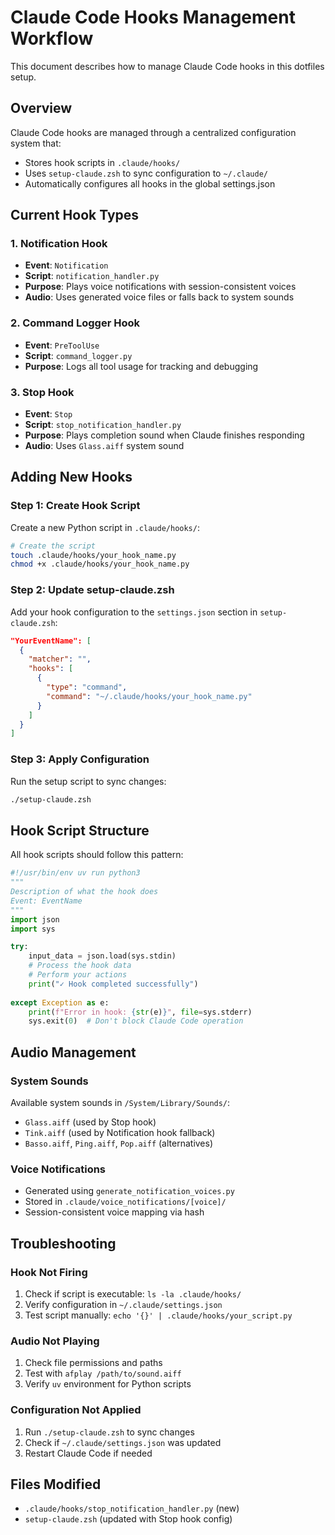 # Claude Code Hooks Management Workflow

This document describes how to manage Claude Code hooks in this dotfiles setup.

## Overview

Claude Code hooks are managed through a centralized configuration system that:
- Stores hook scripts in `.claude/hooks/`
- Uses `setup-claude.zsh` to sync configuration to `~/.claude/`
- Automatically configures all hooks in the global settings.json

## Current Hook Types

### 1. Notification Hook
- **Event**: `Notification` 
- **Script**: `notification_handler.py`
- **Purpose**: Plays voice notifications with session-consistent voices
- **Audio**: Uses generated voice files or falls back to system sounds

### 2. Command Logger Hook  
- **Event**: `PreToolUse`
- **Script**: `command_logger.py`
- **Purpose**: Logs all tool usage for tracking and debugging

### 3. Stop Hook
- **Event**: `Stop`
- **Script**: `stop_notification_handler.py` 
- **Purpose**: Plays completion sound when Claude finishes responding
- **Audio**: Uses `Glass.aiff` system sound

## Adding New Hooks

### Step 1: Create Hook Script
Create a new Python script in `.claude/hooks/`:

```bash
# Create the script
touch .claude/hooks/your_hook_name.py
chmod +x .claude/hooks/your_hook_name.py
```

### Step 2: Update setup-claude.zsh
Add your hook configuration to the `settings.json` section in `setup-claude.zsh`:

```json
"YourEventName": [
  {
    "matcher": "",
    "hooks": [
      {
        "type": "command", 
        "command": "~/.claude/hooks/your_hook_name.py"
      }
    ]
  }
]
```

### Step 3: Apply Configuration
Run the setup script to sync changes:

```bash
./setup-claude.zsh
```

## Hook Script Structure

All hook scripts should follow this pattern:

```python
#!/usr/bin/env uv run python3
"""
Description of what the hook does
Event: EventName
"""
import json
import sys

try:
    input_data = json.load(sys.stdin)
    # Process the hook data
    # Perform your actions
    print("✓ Hook completed successfully")
    
except Exception as e:
    print(f"Error in hook: {str(e)}", file=sys.stderr)
    sys.exit(0)  # Don't block Claude Code operation
```

## Audio Management

### System Sounds
Available system sounds in `/System/Library/Sounds/`:
- `Glass.aiff` (used by Stop hook)
- `Tink.aiff` (used by Notification hook fallback)
- `Basso.aiff`, `Ping.aiff`, `Pop.aiff` (alternatives)

### Voice Notifications
- Generated using `generate_notification_voices.py`
- Stored in `.claude/voice_notifications/[voice]/`
- Session-consistent voice mapping via hash

## Troubleshooting

### Hook Not Firing
1. Check if script is executable: `ls -la .claude/hooks/`
2. Verify configuration in `~/.claude/settings.json`
3. Test script manually: `echo '{}' | .claude/hooks/your_script.py`

### Audio Not Playing
1. Check file permissions and paths
2. Test with `afplay /path/to/sound.aiff`  
3. Verify `uv` environment for Python scripts

### Configuration Not Applied
1. Run `./setup-claude.zsh` to sync changes
2. Check if `~/.claude/settings.json` was updated
3. Restart Claude Code if needed

## Files Modified
- `.claude/hooks/stop_notification_handler.py` (new)
- `setup-claude.zsh` (updated with Stop hook config)